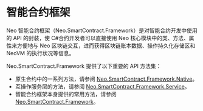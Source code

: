 # 智能合约框架 

Neo 智能合约框架（Neo.SmartContract.Framework）是对智能合约开发中使用的 API 的封装，使 C#合约开发者可以直接使用 Neo 核心模块中的类、方法、属性来方便地与 Neo 区块链交互，进而获得区块链账本数据、操作持久化存储区和 NeoVM 的执行状况等信息。

Neo.SmartContract.Framework 提供了以下重要的 API 方法集：

- 原生合约中的一系列方法，请参阅 [Neo.SmartContract.Framework.Native](https://developers.neo.org/zh/docs/n3/reference/scapi/framework/native)。 
- 互操作服务层的方法，请参阅 [Neo.SmartContract.Framework.Service](https://developers.neo.org/zh/docs/n3/reference/scapi/framework/services)。
- 智能合约框架本身提供的常用方法，请参阅 [Neo.SmartContract.Framework](https://developers.neo.org/zh/docs/n3/reference/scapi/framework/framework)。


